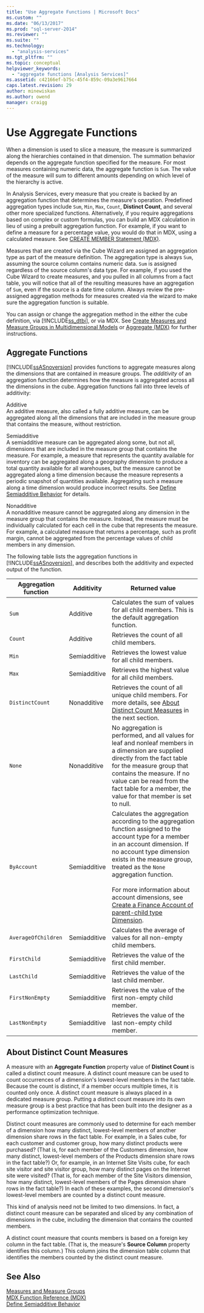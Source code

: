 ```yaml
---
title: "Use Aggregate Functions | Microsoft Docs"
ms.custom: ""
ms.date: "06/13/2017"
ms.prod: "sql-server-2014"
ms.reviewer: ""
ms.suite: ""
ms.technology: 
  - "analysis-services"
ms.tgt_pltfrm: ""
ms.topic: conceptual
helpviewer_keywords: 
  - "aggregate functions [Analysis Services]"
ms.assetid: c42166ef-b75c-45f4-859c-09a3e9617664
caps.latest.revision: 29
author: minewiskan
ms.author: owend
manager: craigg
---
```

# Use Aggregate Functions
  When a dimension is used to slice a measure, the measure is summarized along the hierarchies contained in that dimension. The summation behavior depends on the aggregate function specified for the measure. For most measures containing numeric data, the aggregate function is `Sum`. The value of the measure will sum to different amounts depending on which level of the hierarchy is active.  
  
 In Analysis Services, every measure that you create is backed by an aggregation function that determines the measure's operation. Predefined aggregation types include `Sum`, `Min`, `Max`, `Count`, **Distinct Count**, and several other more specialized functions. Alternatively, if you require aggregations based on complex or custom formulas, you can build an MDX calculation in lieu of using a prebuilt aggregation function. For example, if you want to define a measure for a percentage value, you would do that in MDX, using a calculated measure. See [CREATE MEMBER Statement &#40;MDX&#41;](/sql/mdx/mdx-data-definition-create-member).  
  
 Measures that are created via the Cube Wizard are assigned an aggregation type as part of the measure definition. The aggregation type is always `Sum`, assuming the source column contains numeric data. `Sum` is assigned regardless of the source column's data type. For example, if you used the Cube Wizard to create measures, and you pulled in all columns from a fact table, you will notice that all of the resulting measures have an aggregation of `Sum`, even if the source is a date time column. Always review the pre-assigned aggregation methods for measures created via the wizard to make sure the aggregation function is suitable.  
  
 You can assign or change the aggregation method in the either the cube definition, via [!INCLUDE[ss_dtbi](../../includes/ss-dtbi-md.md)], or via MDX. See [Create Measures and Measure Groups in Multidimensional Models](create-measures-and-measure-groups-in-multidimensional-models.md) or [Aggregate &#40;MDX&#41;](/sql/mdx/aggregate-mdx) for further instructions.  
  
##  <a name="AggFunction"></a> Aggregate Functions  
 [!INCLUDE[ssASnoversion](../../../includes/ssasnoversion-md.md)] provides functions to aggregate measures along the dimensions that are contained in measure groups. The *additivity* of an aggregation function determines how the measure is aggregated across all the dimensions in the cube. Aggregation functions fall into three levels of additivity:  
  
 Additive  
 An additive measure, also called a fully additive measure, can be aggregated along all the dimensions that are included in the measure group that contains the measure, without restriction.  
  
 Semiadditive  
 A semiadditive measure can be aggregated along some, but not all, dimensions that are included in the measure group that contains the measure. For example, a measure that represents the quantity available for inventory can be aggregated along a geography dimension to produce a total quantity available for all warehouses, but the measure cannot be aggregated along a time dimension because the measure represents a periodic snapshot of quantities available. Aggregating such a measure along a time dimension would produce incorrect results. See [Define Semiadditive Behavior](define-semiadditive-behavior.md) for details.  
  
 Nonadditive  
 A nonadditive measure cannot be aggregated along any dimension in the measure group that contains the measure. Instead, the measure must be individually calculated for each cell in the cube that represents the measure. For example, a calculated measure that returns a percentage, such as profit margin, cannot be aggregated from the percentage values of child members in any dimension.  
  
 The following table lists the aggregation functions in [!INCLUDE[ssASnoversion](../../../includes/ssasnoversion-md.md)], and describes both the additivity and expected output of the function.  
  
|Aggregation function|Additivity|Returned value|  
|--------------------------|----------------|--------------------|  
|`Sum`|Additive|Calculates the sum of values for all child members. This is the default aggregation function.|  
|`Count`|Additive|Retrieves the count of all child members.|  
|`Min`|Semiadditive|Retrieves the lowest value for all child members.|  
|`Max`|Semiadditive|Retrieves the highest value for all child members.|  
|`DistinctCount`|Nonadditive|Retrieves the count of all unique child members. For more details, see [About Distinct Count Measures](use-aggregate-functions.md#bkmk_distinct) in the next section.|  
|`None`|Nonadditive|No aggregation is performed, and all values for leaf and nonleaf members in a dimension are supplied directly from the fact table for the measure group that contains the measure. If no value can be read from the fact table for a member, the value for that member is set to null.|  
|`ByAccount`|Semiadditive|Calculates the aggregation according to the aggregation function assigned to the account type for a member in an account dimension. If no account type dimension exists in the measure group, treated as the `None` aggregation function.<br /><br /> For more information about account dimensions, see [Create a Finance Account of parent-child type Dimension](database-dimensions-finance-account-of-parent-child-type.md).|  
|`AverageOfChildren`|Semiadditive|Calculates the average of values for all non-empty child members.|  
|`FirstChild`|Semiadditive|Retrieves the value of the first child member.|  
|`LastChild`|Semiadditive|Retrieves the value of the last child member.|  
|`FirstNonEmpty`|Semiadditive|Retrieves the value of the first non-empty child member.|  
|`LastNonEmpty`|Semiadditive|Retrieves the value of the last non-empty child member.|  
  
##  <a name="bkmk_distinct"></a> About Distinct Count Measures  
 A measure with an **Aggregate Function** property value of **Distinct Count** is called a distinct count measure. A distinct count measure can be used to count occurrences of a dimension's lowest-level members in the fact table. Because the count is distinct, if a member occurs multiple times, it is counted only once. A distinct count measure is always placed in a dedicated measure group. Putting a distinct count measure into its own measure group is a best practice that has been built into the designer as a performance optimization technique.  
  
 Distinct count measures are commonly used to determine for each member of a dimension how many distinct, lowest-level members of another dimension share rows in the fact table. For example, in a Sales cube, for each customer and customer group, how many distinct products were purchased? (That is, for each member of the Customers dimension, how many distinct, lowest-level members of the Products dimension share rows in the fact table?) Or, for example, in an Internet Site Visits cube, for each site visitor and site visitor group, how many distinct pages on the Internet site were visited? (That is, for each member of the Site Visitors dimension, how many distinct, lowest-level members of the Pages dimension share rows in the fact table?) In each of these examples, the second dimension's lowest-level members are counted by a distinct count measure.  
  
 This kind of analysis need not be limited to two dimensions. In fact, a distinct count measure can be separated and sliced by any combination of dimensions in the cube, including the dimension that contains the counted members.  
  
 A distinct count measure that counts members is based on a foreign key column in the fact table. (That is, the measure's **Source Column** property identifies this column.) This column joins the dimension table column that identifies the members counted by the distinct count measure.  
  
## See Also  
 [Measures and Measure Groups](measures-and-measure-groups.md)   
 [MDX Function Reference &#40;MDX&#41;](/sql/mdx/mdx-function-reference-mdx)   
 [Define Semiadditive Behavior](define-semiadditive-behavior.md)  
  
  
